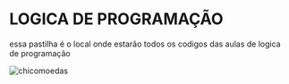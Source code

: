  # LOGICA DE PROGRAMAÇÃO
 essa pastilha é o local onde estarão todos os codigos das aulas de logica de programação


 ![chicomoedas](https://i2o.scdn.co/image/ab67706c0000cfa3929145e5b0a8b6fbf28436e9)